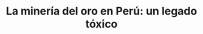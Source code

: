 ---
title: "La minería del oro en Perú: un legado tóxico"
description: "Earth Focus reseña la nueva película 'El Oro de la Amazonía' que representa la destrucción apocalíptica de la selva en busca de oro extraído ilegalmente y los impactos en la salud de la contaminación por mercurio, un subproducto de la minería de oro. El Oro de la Amazonía reafirma la importancia de la selva como un repositorio de la diversidad biológica y las implicaciones globales de su destrucción. FUENTE: [Earth Focus](https://youtu.be/TbI_ZArJ22U)"
image: http://i.imgur.com/HHadY77.png
link: https://youtu.be/TbI_ZArJ22U
duration: 11:05min
categorie: videos
---
